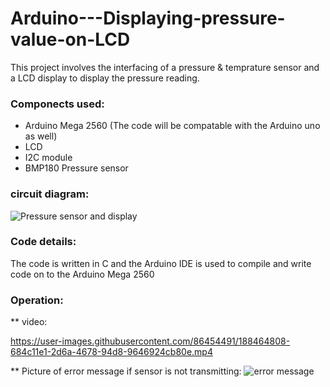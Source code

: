 # Arduino---Displaying-pressure-value-on-LCD
This project involves the interfacing of a pressure & temprature sensor and a LCD display to display the pressure reading. 



### Componects used:
* Arduino Mega 2560 (The code will be compatable with the Arduino uno as well) 
* LCD 
* I2C module
* BMP180 Pressure sensor

### circuit diagram: 
![Pressure sensor and display](https://user-images.githubusercontent.com/86454491/187855016-2368bf14-68a1-4cfd-9dfc-6133af256267.png)




### Code details:
The code is written in C and the Arduino IDE is used to compile and write code on to the Arduino Mega 2560 

### Operation:
** video:

https://user-images.githubusercontent.com/86454491/188464808-684c11e1-2d6a-4678-94d8-9646924cb80e.mp4


** Picture of error message if sensor is not transmitting:
![error message](https://user-images.githubusercontent.com/86454491/188464866-024faaa9-4005-4baf-8d45-3517430f1f6a.jpeg)
